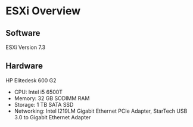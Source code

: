 # ESXi Overview

## Software
ESXi Version 7.3

## Hardware
HP Elitedesk 600 G2
- CPU: Intel i5 6500T
- Memory: 32 GB SODIMM RAM
- Storage: 1 TB SATA SSD
- Networking: Intel I219LM Gigabit Ethernet PCIe Adapter, StarTech USB 3.0 to Gigabit Ethernet Adapter
